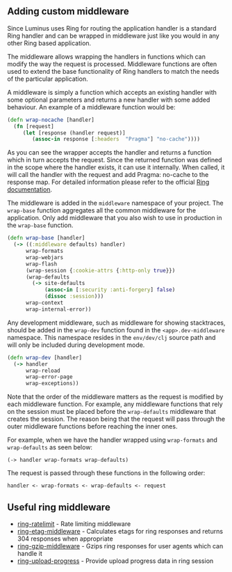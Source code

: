 ## Adding custom middleware

Since Luminus uses Ring for routing the application handler
is a standard Ring handler and can be wrapped in middleware
just like you would in any other Ring based application.

The middleware allows wrapping the handlers in functions which can modify the way the request is processed. 
Middleware functions are often used to extend the base functionality of Ring handlers to match the needs of 
the particular application.

A middleware is simply a function which accepts an existing handler with some optional parameters and returns a new handler with some added behaviour. An example of a middleware function would be:

```clojure
(defn wrap-nocache [handler]
  (fn [request]
     (let [response (handler request)]
        (assoc-in response [:headers  "Pragma"] "no-cache"))))
```

As you can see the wrapper accepts the handler and returns a function which in turn accepts the request. Since the returned function was defined in the scope where the handler exists, it can use it internally. When called, it will call the handler with the request and add Pragma: no-cache to the response map. For detailed information please refer to the official [Ring documentation](https://github.com/ring-clojure/ring/wiki).


The middleware is added in the `middleware` namespace of your project. The `wrap-base` function aggregates all the common middleware for the application.
Only add middleware that you also wish to use in production in the `wrap-base` function.

```clojure
(defn wrap-base [handler]
  (-> ((:middleware defaults) handler)
      wrap-formats
      wrap-webjars
      wrap-flash
      (wrap-session {:cookie-attrs {:http-only true}})
      (wrap-defaults
        (-> site-defaults
            (assoc-in [:security :anti-forgery] false)
            (dissoc :session)))
      wrap-context
      wrap-internal-error))
```

Any development middleware, such as middleware for showing stacktraces, should be added in the `wrap-dev` function found in the `<app>.dev-middleware` namespace.
This namespace resides in the `env/dev/clj` source path and will only be included during development mode.
 

```clojure
(defn wrap-dev [handler]
  (-> handler
      wrap-reload
      wrap-error-page
      wrap-exceptions))  
```    

Note that the order of the middleware matters as the request is modified by each middleware function. For example, any middleware functions that rely on the session must be placed before the `wrap-defaults` middleware that creates the session. The reason being that the request will pass through the outer middleware functions before reaching the inner ones.

For example, when we have the handler wrapped using `wrap-formats` and `wrap-defaults` as seen below:

```
(-> handler wrap-formats wrap-defaults)
```

The request is passed through these functions in the following order:

```
handler <- wrap-formats <- wrap-defaults <- request
```

## Useful ring middleware

* [ring-ratelimit](https://github.com/myfreeweb/ring-ratelimit) - Rate limiting middleware
* [ring-etag-middleware](https://github.com/mikejs/ring-etag-middleware) - Calculates etags for ring responses and returns 304 responses when appropriate
* [ring-gzip-middleware](https://github.com/amalloy/ring-gzip-middleware) - Gzips ring responses for user agents which can handle it
* [ring-upload-progress](https://github.com/joodie/ring-upload-progress) - Provide upload progress data in ring session
